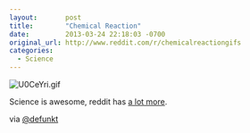 ```yaml
---
layout:       post
title:        "Chemical Reaction"
date:         2013-03-24 22:18:03 -0700
original_url: http://www.reddit.com/r/chemicalreactiongifs
categories:
  - Science
---
```




 ![U0CeYri.gif](/attachments/65ddd48011ba128d042aa4b69a4ba1d5/image.png) 

 Science is awesome, reddit has  [a lot more](http://www.reddit.com/r/chemicalreactiongifs). 

 via  [@defunkt](https://twitter.com/defunkt/status/315130872389058560)  
